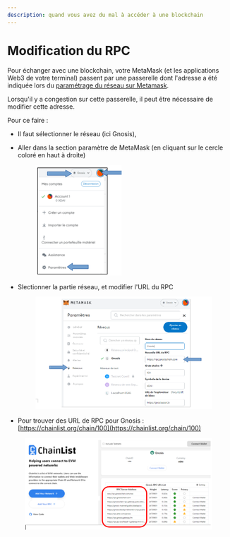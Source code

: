 ```yaml
---
description: quand vous avez du mal à accéder à une blockchain
---
```


# Modification du RPC

Pour échanger avec une blockchain, votre MetaMask (et les applications Web3 de votre terminal) passent par une passerelle dont l'adresse a été indiquée lors du [paramétrage du réseau sur Metamask](ajout-dun-reseau.md).

Lorsqu'il y a congestion sur cette passerelle, il peut être nécessaire de modifier cette adresse.

Pour ce faire :&#x20;

* Il faut sélectionner le réseau (ici Gnosis),
*   Aller dans la section paramètre de MetaMask (en cliquant sur le cercle coloré en haut à droite)

    <figure><img src="../../../.gitbook/assets/image (90).png" alt=""><figcaption></figcaption></figure>
*   Slectionner la partie réseau, et modifier l'URL du RPC

    <figure><img src="../../../.gitbook/assets/image (4).png" alt=""><figcaption></figcaption></figure>
* Pour trouver des URL de RPC pour Gnosis : [https://chainlist.org/chain/100](https://chainlist.org/chain/100)

<figure><img src="../../../.gitbook/assets/image (72).png" alt=""><figcaption></figcaption></figure>
